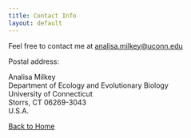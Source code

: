 ```yaml
---
title: Contact Info
layout: default
---
```


Feel free to contact me at <analisa.milkey@uconn.edu>

Postal address:

Analisa Milkey\
Department of Ecology and Evolutionary Biology\
University of Connecticut\
Storrs, CT 06269-3043\
U.S.A.

[Back to Home](https://amilkey1.github.io/)
